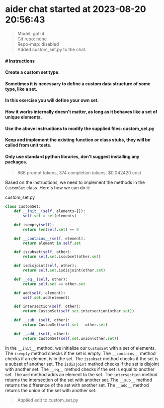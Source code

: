 
# aider chat started at 2023-08-20 20:56:43

> Model: gpt-4  
> Git repo: none  
> Repo-map: disabled  
> Added custom_set.py to the chat.  

#### # Instructions  
####   
#### Create a custom set type.  
####   
#### Sometimes it is necessary to define a custom data structure of some type, like a set.  
#### In this exercise you will define your own set.  
#### How it works internally doesn't matter, as long as it behaves like a set of unique elements.  
####   
#### ####  
####   
#### Use the above instructions to modify the supplied files: custom_set.py  
#### Keep and implement the existing function or class stubs, they will be called from unit tests.  
#### Only use standard python libraries, don't suggest installing any packages.  
> 666 prompt tokens, 374 completion tokens, $0.042420 cost  

Based on the instructions, we need to implement the methods in the `CustomSet` class. Here's how we can do it:

custom_set.py
```python
class CustomSet:
    def __init__(self, elements=[]):
        self.set = set(elements)

    def isempty(self):
        return len(self.set) == 0

    def __contains__(self, element):
        return element in self.set

    def issubset(self, other):
        return self.set.issubset(other.set)

    def isdisjoint(self, other):
        return self.set.isdisjoint(other.set)

    def __eq__(self, other):
        return self.set == other.set

    def add(self, element):
        self.set.add(element)

    def intersection(self, other):
        return CustomSet(self.set.intersection(other.set))

    def __sub__(self, other):
        return CustomSet(self.set - other.set)

    def __add__(self, other):
        return CustomSet(self.set.union(other.set))
```

In the `__init__` method, we initialize our `CustomSet` with a set of elements. The `isempty` method checks if the set is empty. The `__contains__` method checks if an element is in the set. The `issubset` method checks if the set is a subset of another set. The `isdisjoint` method checks if the set is disjoint with another set. The `__eq__` method checks if the set is equal to another set. The `add` method adds an element to the set. The `intersection` method returns the intersection of the set with another set. The `__sub__` method returns the difference of the set with another set. The `__add__` method returns the union of the set with another set.

> Applied edit to custom_set.py  
